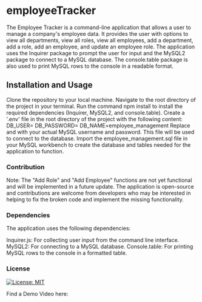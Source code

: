 # employeeTracker

The Employee Tracker is a command-line application that allows a user to manage a company's employee data. It provides the user with options to view all departments, view all roles, view all employees, add a department, add a role, add an employee, and update an employee role. The application uses the Inquirer package to prompt the user for input and the MySQL2 package to connect to a MySQL database. The console.table package is also used to print MySQL rows to the console in a readable format.


## Installation and Usage

Clone the repository to your local machine.
Navigate to the root directory of the project in your terminal.
Run the command npm install to install the required dependencies (Inquirer, MySQL2, and console.table).
Create a '.env' file in the root directory of the project with the following content:
DB_USER=<your MySQL username>
DB_PASSWORD=<your MySQL password>
DB_NAME=employee_management
Replace <your MySQL username> and <your MySQL password> with your actual MySQL username and password. This file will be used to connect to the database.
Import the employee_management.sql file in your MySQL workbench to create the database and tables needed for the application to function.

### Contribution

Note: The "Add Role" and "Add Employee" functions are not yet functional and will be implemented in a future update. The application is open-source and contributions are welcome from developers who may be interested in helping to fix the broken code and implement the missing functionality.

### Dependencies

The application uses the following dependencies:

Inquirer.js: For collecting user input from the command line interface.
MySQL2: For connecting to a MySQL database.
Console.table: For printing MySQL rows to the console in a formatted table.

### License

[![License: MIT](https://img.shields.io/badge/License-MIT-yellow.svg)](https://opensource.org/licenses/MIT)

Find a Demo Video here:

